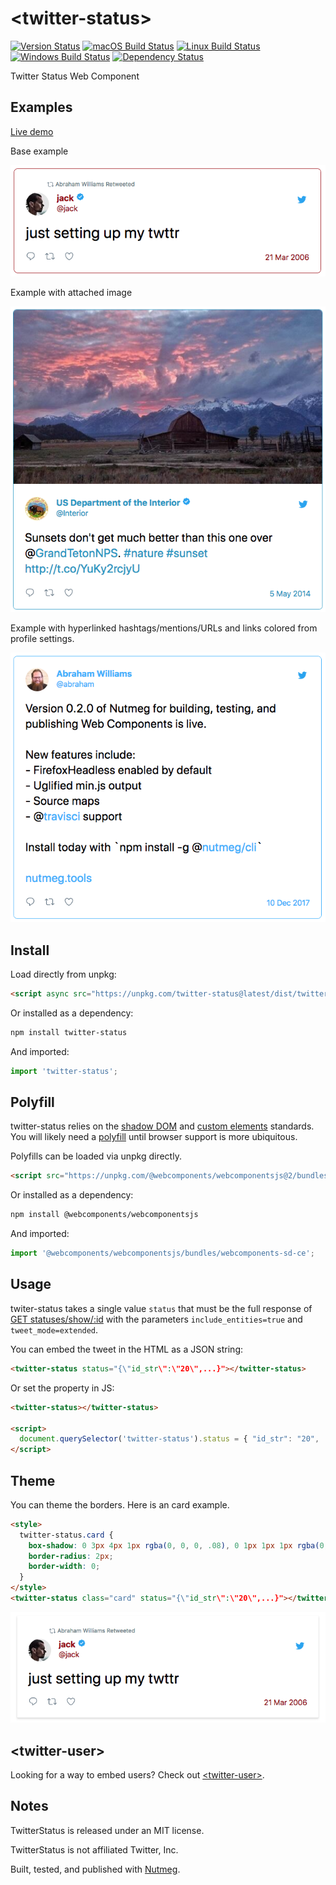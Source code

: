 &lt;twitter-status&gt;
====

[![Version Status](https://img.shields.io/npm/v/twitter-status.svg?style=flat&label=version&colorB=4bc524)](https://npmjs.com/package/twitter-status)
[![macOS Build Status](https://img.shields.io/circleci/project/github/abraham/twitter-status.svg?style=flat&label=macos)](https://circleci.com/gh/abraham/twitter-status)
[![Linux Build Status](https://img.shields.io/travis/abraham/twitter-status.svg?style=flat&label=linux)](https://travis-ci.org/abraham/twitter-status)
[![Windows Build Status](https://img.shields.io/appveyor/ci/abraham/twitter-status.svg?style=flat&label=windows)](https://ci.appveyor.com/project/abraham/twitter-status)
[![Dependency Status](https://david-dm.org/abraham/twitter-status.svg?style=flat)](https://david-dm.org/abraham/twitter-status)

Twitter Status Web Component

Examples
----

[Live demo](https://codepen.io/abraham/pen/eyLLWy)

Base example

![Example](/images/simple.png)

Example with attached image

![Example with image](/images/image.png)

Example with hyperlinked hashtags/mentions/URLs and links colored from profile settings.

![Example with image](/images/colors.png)

Install
----

Load directly from unpkg:

```html
<script async src="https://unpkg.com/twitter-status@latest/dist/twitter-status.min.js"></script>
```

Or installed as a dependency:

```sh
npm install twitter-status
```

And imported:

```js
import 'twitter-status';
```

Polyfill
----

twitter-status relies on the [shadow DOM](https://developer.mozilla.org/en-US/docs/Web/Web_Components/Using_shadow_DOM) and [custom elements](https://developer.mozilla.org/en-US/docs/Web/Web_Components/Using_custom_elements) standards. You will likely need a [polyfill](https://github.com/webcomponents/webcomponentsjs) until browser support is more ubiquitous.

Polyfills can be loaded via unpkg directly.
```html
<script src="https://unpkg.com/@webcomponents/webcomponentsjs@2/bundles/webcomponents-sd-ce.js"></script>
```

Or installed as a dependency:

```sh
npm install @webcomponents/webcomponentsjs
```

And imported:

```js
import '@webcomponents/webcomponentsjs/bundles/webcomponents-sd-ce';
```

Usage
----

twiter-status takes a single value `status` that must be the full response of [GET statuses/show/:id](https://developer.twitter.com/en/docs/tweets/post-and-engage/api-reference/get-statuses-show-id) with the parameters `include_entities=true` and `tweet_mode=extended`.

You can embed the tweet in the HTML as a JSON string:
```html
<twitter-status status="{\"id_str\":\"20\",...}"></twitter-status>
```

Or set the property in JS:
```html
<twitter-status></twitter-status>

<script>
  document.querySelector('twitter-status').status = { "id_str": "20", ... };
</script>
```

Theme
----

You can theme the borders. Here is an card example.

```html
<style>
  twitter-status.card {
    box-shadow: 0 3px 4px 1px rgba(0, 0, 0, .08), 0 1px 1px 1px rgba(0, 0, 0, .05);
    border-radius: 2px;
    border-width: 0;
  }
</style>
<twitter-status class="card" status="{\"id_str\":\"20\",...}"></twitter-status>
```

![Example with card edges](/images/card.png)


&lt;twitter-user&gt;
----

Looking for a way to embed users? Check out [&lt;twitter-user&gt;](https://github.com/abraham/twitter-user).

Notes
----

TwitterStatus is released under an MIT license.

TwitterStatus is not affiliated Twitter, Inc.

Built, tested, and published with [Nutmeg](https://nutmeg.tools).
